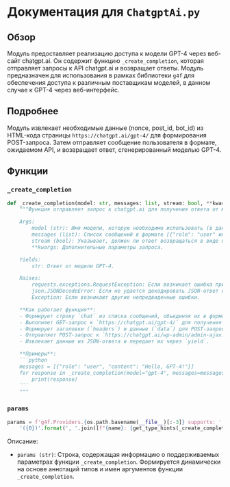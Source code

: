 # Документация для `ChatgptAi.py`

## Обзор

Модуль предоставляет реализацию доступа к модели GPT-4 через веб-сайт chatgpt.ai. Он содержит функцию `_create_completion`, которая отправляет запросы к API chatgpt.ai и возвращает ответы. Модуль предназначен для использования в рамках библиотеки `g4f` для обеспечения доступа к различным поставщикам моделей, в данном случае к GPT-4 через веб-интерфейс.

## Подробнее

Модуль извлекает необходимые данные (nonce, post_id, bot_id) из HTML-кода страницы `https://chatgpt.ai/gpt-4/` для формирования POST-запроса. Затем отправляет сообщение пользователя в формате, ожидаемом API, и возвращает ответ, сгенерированный моделью GPT-4.

## Функции

### `_create_completion`

```python
def _create_completion(model: str, messages: list, stream: bool, **kwargs):
    """Функция отправляет запрос к chatgpt.ai для получения ответа от модели GPT-4.

    Args:
        model (str): Имя модели, которую необходимо использовать (в данном случае всегда 'gpt-4').
        messages (list): Список сообщений в формате [{"role": "user" или "assistant", "content": "текст сообщения"}].
        stream (bool): Указывает, должен ли ответ возвращаться в виде потока (в данном случае всегда `False`).
        **kwargs: Дополнительные параметры запроса.

    Yields:
        str: Ответ от модели GPT-4.

    Raises:
        requests.exceptions.RequestException: Если возникает ошибка при отправке HTTP-запроса.
        json.JSONDecodeError: Если не удается декодировать JSON-ответ от сервера.
        Exception: Если возникают другие непредвиденные ошибки.

    **Как работает функция**:
    - Формирует строку `chat` из списка сообщений, объединяя их в формате "роль: содержание".
    - Выполняет GET-запрос к `https://chatgpt.ai/gpt-4/` для получения значений `nonce`, `post_id`, `bot_id` из HTML-кода страницы.
    - Формирует заголовки (`headers`) и данные (`data`) для POST-запроса.
    - Отправляет POST-запрос к `https://chatgpt.ai/wp-admin/admin-ajax.php` с использованием библиотеки `requests`.
    - Извлекает данные из JSON-ответа и передает их через `yield`.

    **Примеры**:
    ```python
    messages = [{"role": "user", "content": "Hello, GPT-4!"}]
    for response in _create_completion(model="gpt-4", messages=messages, stream=False):
        print(response)
    ```
    """
```

### `params`

```python
params = f'g4f.Providers.{os.path.basename(__file__)[:-3]} supports: ' + \
    '({0})'.format(', '.join([f"{name}: {get_type_hints(_create_completion)[name].__name__}" for name in _create_completion.__code__.co_varnames[:_create_completion.__code__.co_argcount]]))
```
Описание:
- `params (str)`: Строка, содержащая информацию о поддерживаемых параметрах функции `_create_completion`. Формируется динамически на основе аннотаций типов и имен аргументов функции `_create_completion`.